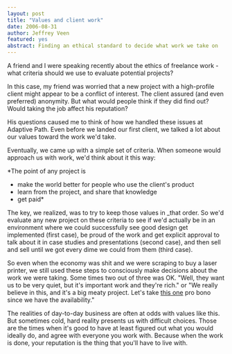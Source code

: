 ```yaml
--- 
layout: post
title: "Values and client work"
date: 2006-08-31
author: Jeffrey Veen
featured: yes
abstract: Finding an ethical standard to decide what work we take on
---
```

A friend and I were speaking recently about the ethics of freelance work - what criteria should we use to evaluate potential projects? 

In this case, my friend was worried that a new project with a high-profile client might appear to be a conflict of interest. The client assured (and even preferred) anonymity. But what would people think if they did find out? Would taking the job affect his reputation? 

His questions caused me to think of how we handled these issues at Adaptive Path. Even before we landed our first client, we talked a lot about our values toward the work we'd take.

Eventually, we came up with a simple set of criteria. When someone would approach us with work, we'd think about it this way:

*The point of any project is 
- make the world better for people who use the client's product
- learn from the project, and share that knowledge
- get paid*

The key, we realized, was to try to keep those values in _that order. So we'd evaluate any new project on these criteria to see if we'd actually be in an environment where we could successfully see good design get implemented (first case), be proud of the work and get explicit approval to talk about it in case studies and presentations (second case), and then sell and sell until we got every dime we could from them (third case).

So even when the economy was shit and we were scraping to buy a laser printer, we still used these steps to consciously make decisions about the work we were taking. Some times two out of three was OK. "Well, they want us to be very quiet, but it's important work and they're rich." or "We really believe in this, and it's a big meaty project. Let's take <a href="http://www.eff.org/">this one</a> pro bono since we have the availability."

The realities of day-to-day business are often at odds with values like this. But sometimes cold, hard reality presents us with difficult choices. Those are the times when it's good to have at least figured out what you would ideally do, and agree with everyone you work with. Because when the work is done, your reputation is the thing that you'll have to live with.


